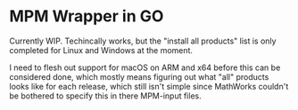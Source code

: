 # MPM Wrapper in GO
Currently WIP. Techincally works, but the "install all products" list is only completed for Linux and Windows at the moment.

I need to flesh out support for macOS on ARM and x64 before this can be considered done, which mostly means figuring out what "all" products looks like for each release, which still isn't simple since MathWorks couldn't be bothered to specify this in there MPM-input files.
